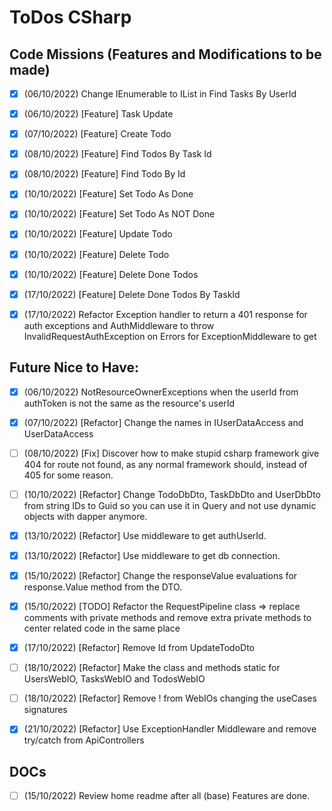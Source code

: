# ToDos CSharp

## Code Missions (Features and Modifications to be made)

- [x] (06/10/2022) Change IEnumerable to IList in Find Tasks By UserId
- [x] (06/10/2022) [Feature] Task Update
- [x] (07/10/2022) [Feature] Create Todo
- [x] (08/10/2022) [Feature] Find Todos By Task Id
- [x] (08/10/2022) [Feature] Find Todo By Id
- [x] (10/10/2022) [Feature] Set Todo As Done
- [x] (10/10/2022) [Feature] Set Todo As NOT Done
- [x] (10/10/2022) [Feature] Update Todo
- [x] (10/10/2022) [Feature] Delete Todo
- [x] (10/10/2022) [Feature] Delete Done Todos
- [x] (17/10/2022) [Feature] Delete Done Todos By TaskId
- [x] (17/10/2022) Refactor Exception handler to return a 401 response for auth exceptions and
AuthMiddleware to throw InvalidRequestAuthException on Errors for ExceptionMiddleware to get


## Future Nice to Have:

- [x] (06/10/2022) NotResourceOwnerExceptions when the userId from authToken is not the same as the
resource's userId
- [x] (07/10/2022) [Refactor] Change the names in IUserDataAccess and UserDataAccess
- [ ] (08/10/2022) [Fix] Discover how to make stupid csharp framework give 404 for route not found,
as any normal framework should, instead of 405 for some reason.
- [ ] (10/10/2022) [Refactor] Change TodoDbDto, TaskDbDto and UserDbDto from string IDs to Guid so you
can use it in Query and not use dynamic objects with dapper anymore.
- [x] (13/10/2022) [Refactor] Use middleware to get authUserId.
- [x] (13/10/2022) [Refactor] Use middleware to get db connection.
- [x] (15/10/2022) [Refactor] Change the responseValue evaluations for response.Value method from the
DTO.
- [x] (15/10/2022) [TODO] Refactor the RequestPipeline class => replace comments with private methods
and remove extra private methods to center related code in the same place
- [x] (17/10/2022) [Refactor] Remove Id from UpdateTodoDto
- [ ] (18/10/2022) [Refactor] Make the class and methods static for UsersWebIO, TasksWebIO and
TodosWebIO
- [ ] (18/10/2022) [Refactor] Remove ! from WebIOs changing the useCases signatures
- [x] (21/10/2022) [Refactor] Use ExceptionHandler Middleware and remove try/catch from ApiControllers


## DOCs

- [ ] (15/10/2022) Review home readme after all (base) Features are done.
